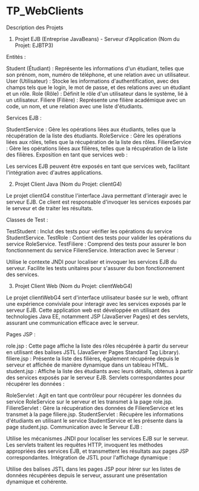 # TP_WebClients
Description des Projets

1. Projet EJB (Entreprise JavaBeans) - Serveur d'Application (Nom du Projet: EJBTP3)


Entités :

Student (Étudiant) :
Représente les informations d'un étudiant, telles que son prénom, nom, numéro de téléphone, et une relation avec un utilisateur.
User (Utilisateur) :
Stocke les informations d'authentification, avec des champs tels que le login, le mot de passe, et des relations avec un étudiant et un rôle.
Role (Rôle) :
Définit le rôle d'un utilisateur dans le système, lié à un utilisateur.
Filiere (Filière) :
Représente une filière académique avec un code, un nom, et une relation avec une liste d'étudiants.

Services EJB :

StudentService :
Gère les opérations liées aux étudiants, telles que la récupération de la liste des étudiants.
RoleService :
Gère les opérations liées aux rôles, telles que la récupération de la liste des rôles.
FiliereService :
Gère les opérations liées aux filières, telles que la récupération de la liste des filières.
Exposition en tant que services web :

Les services EJB peuvent être exposés en tant que services web, facilitant l'intégration avec d'autres applications.



2. Projet Client Java (Nom du Projet: clientG4)

Le projet clientG4 constitue l'interface Java permettant d'interagir avec le serveur EJB. Ce client est responsable d'invoquer les services exposés par le serveur et de traiter les résultats.

Classes de Test :

TestStudent :
Inclut des tests pour vérifier les opérations du service StudentService.
TestRole :
Contient des tests pour valider les opérations du service RoleService.
TestFiliere :
Comprend des tests pour assurer le bon fonctionnement du service FiliereService.
Interaction avec le Serveur :

Utilise le contexte JNDI pour localiser et invoquer les services EJB du serveur.
Facilite les tests unitaires pour s'assurer du bon fonctionnement des services.


3. Projet Client Web (Nom du Projet: clientWebG4)

Le projet clientWebG4 sert d'interface utilisateur basée sur le web, offrant une expérience conviviale pour interagir avec les services exposés par le serveur EJB. Cette application web est développée en utilisant des technologies Java EE, notamment JSP (JavaServer Pages) et des servlets, assurant une communication efficace avec le serveur.

Pages JSP :

role.jsp :
Cette page affiche la liste des rôles récupérée à partir du serveur en utilisant des balises JSTL (JavaServer Pages Standard Tag Library).
filiere.jsp :
Présente la liste des filières, également récupérée depuis le serveur et affichée de manière dynamique dans un tableau HTML.
student.jsp :
Affiche la liste des étudiants avec leurs détails, obtenus à partir des services exposés par le serveur EJB.
Servlets correspondantes pour récupérer les données :

RoleServlet :
Agit en tant que contrôleur pour récupérer les données du service RoleService sur le serveur et les transmet à la page role.jsp.
FiliereServlet :
Gère la récupération des données de FiliereService et les transmet à la page filiere.jsp.
StudentServlet :
Récupère les informations d'étudiants en utilisant le service StudentService et les présente dans la page student.jsp.
Communication avec le Serveur EJB :

Utilise les mécanismes JNDI pour localiser les services EJB sur le serveur.
Les servlets traitent les requêtes HTTP, invoquent les méthodes appropriées des services EJB, et transmettent les résultats aux pages JSP correspondantes.
Intégration de JSTL pour l'affichage dynamique :

Utilise des balises JSTL dans les pages JSP pour itérer sur les listes de données récupérées depuis le serveur, assurant une présentation dynamique et cohérente.
